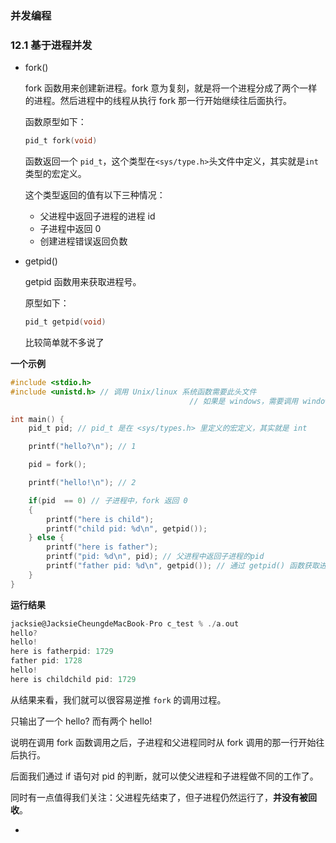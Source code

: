 ### 并发编程

### 12.1 基于进程并发

* fork()

  fork 函数用来创建新进程。fork 意为复刻，就是将一个进程分成了两个一样的进程。然后进程中的线程从执行 fork 那一行开始继续往后面执行。

  函数原型如下：

  ```c
  pid_t fork(void)
  ```

  函数返回一个 ```pid_t```，这个类型在```<sys/type.h>```头文件中定义，其实就是```int```类型的宏定义。

  这个类型返回的值有以下三种情况：

  * 父进程中返回子进程的进程 id
  * 子进程中返回 0
  * 创建进程错误返回负数

* getpid()

  getpid 函数用来获取进程号。

  原型如下：

  ```c
  pid_t getpid(void)
  ```

  比较简单就不多说了

**一个示例**

```c
#include <stdio.h>
#include <unistd.h> // 调用 Unix/linux 系统函数需要此头文件
										// 如果是 windows，需要调用 windows.h

int main() {
    pid_t pid; // pid_t 是在 <sys/types.h> 里定义的宏定义，其实就是 int

    printf("hello?\n"); // 1

    pid = fork();

    printf("hello!\n"); // 2

    if(pid  == 0) // 子进程中，fork 返回 0
    {
        printf("here is child");
        printf("child pid: %d\n", getpid());
    } else {
        printf("here is father");
        printf("pid: %d\n", pid); // 父进程中返回子进程的pid
        printf("father pid: %d\n", getpid()); // 通过 getpid() 函数获取进程 id
    }
}
```

**运行结果**

```c
jacksie@JacksieCheungdeMacBook-Pro c_test % ./a.out
hello?
hello!
here is fatherpid: 1729
father pid: 1728
hello!
here is childchild pid: 1729
```

从结果来看，我们就可以很容易逆推 ```fork``` 的调用过程。

只输出了一个 hello? 而有两个 hello! 

说明在调用 fork 函数调用之后，子进程和父进程同时从 fork 调用的那一行开始往后执行。

后面我们通过 if 语句对 pid 的判断，就可以使父进程和子进程做不同的工作了。

同时有一点值得我们关注：父进程先结束了，但子进程仍然运行了，**并没有被回收**。

* 

